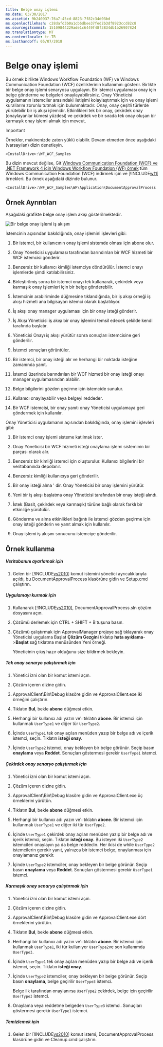 ```yaml
---
title: Belge onay işlemi
ms.date: 03/30/2017
ms.assetid: 9b240937-76a7-45cd-8823-7f82c34d03bd
ms.openlocfilehash: c28dafd3b0a1cb6dbee37fed2b3df8923ccd82c8
ms.sourcegitcommit: 15109844229ade1c6449f48f3834db1b26907824
ms.translationtype: MT
ms.contentlocale: tr-TR
ms.lasthandoff: 05/07/2018
---
```

# <a name="document-approval-process"></a>Belge onay işlemi
Bu örnek birlikte Windows Workflow Foundation (WF) ve Windows Communication Foundation (WCF) özelliklerinin kullanımını gösterir. Birlikte bir belge onay işlemi senaryosu uygulayın. Bir istemci uygulaması onay için belge gönderme ve belgeleri onaylayabilirsiniz. Onay Yöneticisi uygulamanın istemciler arasındaki iletişimi kolaylaştırmak için ve onay işlemi kurallarını zorunlu tutmak için bulunmaktadır. Onay, onay çeşitli türlerde yürütebilir bir iş akışı işlemidir. Etkinlikleri tek bir onay, çekirdek onay (onaylayanlar kümesi yüzdesi) ve çekirdek ve bir sırada tek onay oluşan bir karmaşık onay işlemi almak için mevcut.  
  
> [!IMPORTANT]
>  Örnekler, makinenizde zaten yüklü olabilir. Devam etmeden önce aşağıdaki (varsayılan) dizin denetleyin.  
>   
>  `<InstallDrive>:\WF_WCF_Samples`  
>   
>  Bu dizin mevcut değilse, Git [Windows Communication Foundation (WCF) ve .NET Framework 4 için Windows Workflow Foundation (WF) örnek](http://go.microsoft.com/fwlink/?LinkId=150780) tüm Windows Communication Foundation (WCF) indirmek için ve [!INCLUDE[wf1](../../../../includes/wf1-md.md)] örnekleri. Bu örnek aşağıdaki dizinde bulunur.  
>   
>  `<InstallDrive>:\WF_WCF_Samples\WF\Application\DocumentApprovalProcess`  
  
## <a name="sample-details"></a>Örnek Ayrıntıları  
 Aşağıdaki grafikte belge onay işlem akışı gösterilmektedir.  
  
 ![Bir belge onay işlemi iş akışını](../../../../docs/framework/windows-workflow-foundation/samples/media/approvalprocess.jpg "ApprovalProcess")  
  
 İstemcinin açısından bakıldığında, onay işlemini işlevleri gibi:  
  
1.  Bir istemci, bir kullanıcının onay işlemi sistemde olması için abone olur.  
  
2.  Onay Yöneticisi uygulaması tarafından barındırılan bir WCF hizmeti bir WCF istemcisi gönderir.  
  
3.  Benzersiz bir kullanıcı kimliği istemciye döndürülür. İstemci onayı işlemlerde şimdi katılabilirsiniz.  
  
4.  Birleştirilmiş sonra bir istemci onayı tek kullanarak, çekirdek veya karmaşık onay işlemleri için bir belge gönderebilir.  
  
5.  İstemcinin arabiriminde düğmesine tıklandığında, bir iş akışı örneği iş akışı hizmeti ana bilgisayarı istemci olarak başlatılıyor.  
  
6.  İş akışı onay manager uygulaması için bir onay isteği gönderir.  
  
7.  İş Akışı Yöneticisi iş akışı bir onay işlemini temsil edecek şekilde kendi tarafında başlatır.  
  
8.  Yöneticisi Onayı iş akışı yürütür sonra sonuçları istemcisine geri gönderilir.  
  
9. İstemci sonuçları görüntüler.  
  
10. Bir istemci, bir onay isteği alır ve herhangi bir noktada isteğine zamanında yanıt.  
  
11. İstemci üzerinde barındırılan bir WCF hizmeti bir onay isteği onayı manager uygulamasından alabilir.  
  
12. Belge bilgilerini gözden geçirme için istemcide sunulur.  
  
13. Kullanıcı onaylayabilir veya belgeyi reddeder.  
  
14. Bir WCF istemcisi, bir onay yanıtı onay Yöneticisi uygulamaya geri göndermek için kullanılır.  
  
 Onay Yöneticisi uygulamanın açısından bakıldığında, onay işlemini işlevleri gibi:  
  
1.  Bir istemci onay işlemi sisteme katılmak ister.  
  
2.  Onay Yöneticisi bir WCF hizmeti isteği onaylama işlemi sisteminin bir parçası olarak alır.  
  
3.  Benzersiz bir kimliği istemci için oluşturulur. Kullanıcı bilgilerini bir veritabanında depolanır.  
  
4.  Benzersiz kimliği kullanıcıya geri gönderilir.  
  
5.  Bir onay isteği alma ' dir. Onay Yöneticisi bir onay işlemini yürütür.  
  
6.  Yeni bir iş akışı başlatma onay Yöneticisi tarafından bir onay isteği alındı.  
  
7.  İstek (Basit, çekirdek veya karmaşık) türüne bağlı olarak farklı bir etkinliğe yürütülür.  
  
8.  Gönderme ve alma etkinlikleri bağıntı ile istemci gözden geçirme için onay isteği gönderin ve yanıt almak için kullanılır.  
  
9. Onay işlemi iş akışını sonucunu istemciye gönderilir.  
  
## <a name="using-the-sample"></a>Örnek kullanma  
  
##### <a name="to-set-up-the-database"></a>Veritabanını ayarlamak için  
  
1.  Gelen bir [!INCLUDE[vs2010](../../../../includes/vs2010-md.md)] komut istemini yönetici ayrıcalıklarıyla açıldı, bu DocumentApprovalProcess klasörüne gidin ve Setup.cmd çalıştırın.  
  
##### <a name="to-set-up-the-application"></a>Uygulamayı kurmak için  
  
1.  Kullanarak [!INCLUDE[vs2010](../../../../includes/vs2010-md.md)], DocumentApprovalProcess.sln çözüm dosyasını açın.  
  
2.  Çözümü derlemek için CTRL + SHIFT + B tuşuna basın.  
  
3.  Çözümü çalıştırmak için ApprovalManager projeye sağ tıklayarak onay Yöneticisi uygulama Başlat **Çözüm Gezgini** tıklatıp **hata ayıklama**->**Başlat**  sağ tıklatma menüsünden Yeni örneği.  
  
     Yöneticinin çıkış hazır olduğunu size bildirmek bekleyin.  
  
##### <a name="to-run-the-single-approval-scenario"></a>Tek onay senaryo çalıştırmak için  
  
1.  Yönetici izni olan bir komut istemi açın.  
  
2.  Çözüm içeren dizine gidin.  
  
3.  ApprovalClient\Bin\Debug klasöre gidin ve ApprovalClient.exe iki örneğini çalıştırın.  
  
4.  Tıklatın **Bul**, bekle **abone** düğmesi etkin.  
  
5.  Herhangi bir kullanıcı adı yazın ve'ı tıklatın **abone**. Bir istemci için kullanmak `UserType1` ve diğer tür `UserType2`.  
  
6.  İçinde `UserType1` tek onay açılan menüden yazıp bir belge adı ve içerik istemci, seçin. Tıklatın **isteği onay**.  
  
7.  İçinde `UserType2` istemci, onay bekleyen bir belge görünür. Seçip basın **onaylama** veya **Reddet**. Sonuçları göstermesi gerekir `UserType1` istemci.  
  
##### <a name="to-run-the-quorum-approval-scenario"></a>Çekirdek onay senaryo çalıştırmak için  
  
1.  Yönetici izni olan bir komut istemi açın.  
  
2.  Çözüm içeren dizine gidin.  
  
3.  ApprovalClient\Bin\Debug klasöre gidin ve ApprovalClient.exe üç örneklerini yürütün.  
  
4.  Tıklatın **Bul**, bekle **abone** düğmesi etkin.  
  
5.  Herhangi bir kullanıcı adı yazın ve'ı tıklatın **abone**. Bir istemci için kullanmak `UserType1` ve diğer iki tür `UserType2`.  
  
6.  İçinde `UserType1` çekirdek onay açılan menüden yazıp bir belge adı ve içerik istemci, seçin. Tıklatın **isteği onay**. Bu isteyen iki `UserType2` istemcileri onaylayın ya da belge reddedin. Her ikisi de while `UserType2` istemcilerin gerekir yanıt, yalnızca bir istemci belge, onaylanması için onaylamanız gerekir.  
  
7.  İçinde `UserType2` istemciler, onay bekleyen bir belge görünür. Seçip basın **onaylama** veya **Reddet**. Sonuçları göstermesi gerekir `UserType1` istemci.  
  
##### <a name="to-run-the-complex-approval-scenario"></a>Karmaşık onay senaryo çalıştırmak için  
  
1.  Yönetici izni olan bir komut istemi açın.  
  
2.  Çözüm içeren dizine gidin.  
  
3.  ApprovalClient\Bin\Debug klasöre gidin ve ApprovalClient.exe dört örneklerini yürütün.  
  
4.  Tıklatın **Bul**, bekle **abone** düğmesi etkin.  
  
5.  Herhangi bir kullanıcı adı yazın ve'ı tıklatın **abone**. Bir istemci için kullanmak `UserType1`, iki tür kullanıyor `UserType2`ve son kullanımda `UserType3`.  
  
6.  İçinde `UserType1` tek onay açılan menüden yazıp bir belge adı ve içerik istemci, seçin. Tıklatın **isteği onay**.  
  
7.  İçinde `UserType2` istemciler, onay bekleyen bir belge görünür. Seçip basın **onaylama**, belge geçirilir `UserType3` istemci.  
  
     Belge ilk tarafından onaylanırsa `UserType2` çekirdek, belge için geçirilir `UserType3` istemci.  
  
8.  Onaylama veya reddetme belgeden `UserType3` istemci. Sonuçları göstermesi gerekir `UserType1` istemci.  
  
##### <a name="to-clean-up"></a>Temizlemek için  
  
1.  Gelen bir [!INCLUDE[vs2010](../../../../includes/vs2010-md.md)] komut istemi, DocumentApprovalProcess klasörüne gidin ve Cleanup.cmd çalıştırın.